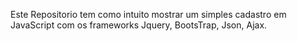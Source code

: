 Este Repositorio tem como intuito mostrar um simples cadastro em JavaScript com os frameworks Jquery, BootsTrap, Json, Ajax.
